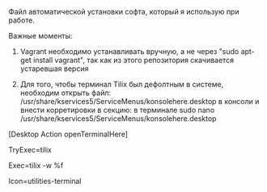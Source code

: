Файл автоматической установки софта, который я использую при работе.

Важные моменты:
1) Vagrant необходимо устанавливать вручную, а не через "sudo apt-get install vagrant", так как из этого репозитория скачивается устаревшая версия

2) Для того, чтобы терминал Tilix был дефолтным в системе, необходим открыть файл: /usr/share/kservices5/ServiceMenus/konsolehere.desktop в консоли и внести корретировки в секцию: 
в терминале sudo nano /usr/share/kservices5/ServiceMenus/konsolehere.desktop

[Desktop Action openTerminalHere]
  
  TryExec=tilix
  
  Exec=tilix -w %f
  
  Icon=utilities-terminal
  
